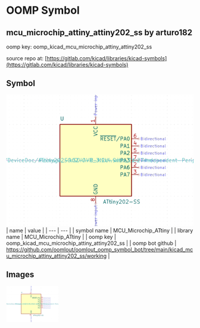 # OOMP Symbol  
## mcu_microchip_attiny_attiny202_ss  by arturo182  
  
oomp key: oomp_kicad_mcu_microchip_attiny_attiny202_ss  
  
source repo at: [https://gitlab.com/kicad/libraries/kicad-symbols](https://gitlab.com/kicad/libraries/kicad-symbols)  
## Symbol  
  
[![working.png](working_600.png)](working.png)  
| name | value | 
| --- | --- | 
| symbol name | MCU_Microchip_ATtiny | 
| library name | MCU_Microchip_ATtiny | 
| oomp key | oomp_kicad_mcu_microchip_attiny_attiny202_ss | 
| oomp bot github | https://github.com/oomlout/oomlout_oomp_symbol_bot/tree/main/kicad_mcu_microchip_attiny_attiny202_ss/working | 
## Images  
  
[![working.png](working_140.png)](working.png)  
